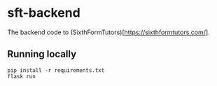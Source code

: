 # sft-backend
The backend code to (SixthFormTutors)[https://sixthformtutors.com/].

## Running locally
```
pip install -r requirements.txt
flask run
```
